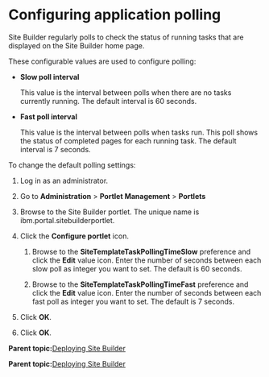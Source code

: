 # Configuring application polling

Site Builder regularly polls to check the status of running tasks that are displayed on the Site Builder home page.

These configurable values are used to configure polling:

-   **Slow poll interval**

    This value is the interval between polls when there are no tasks currently running. The default interval is 60 seconds.

-   **Fast poll interval**

    This value is the interval between polls when tasks run. This poll shows the status of completed pages for each running task. The default interval is 7 seconds.


To change the default polling settings:

1.  Log in as an administrator.

2.  Go to **Administration** \> **Portlet Management** \> **Portlets**

3.  Browse to the Site Builder portlet. The unique name is ibm.portal.sitebuilderportlet.

4.  Click the **Configure portlet** icon.

    1.  Browse to the **SiteTemplateTaskPollingTimeSlow** preference and click the **Edit** value icon. Enter the number of seconds between each slow poll as integer you want to set. The default is 60 seconds.

    2.  Browse to the **SiteTemplateTaskPollingTimeFast** preference and click the **Edit** value icon. Enter the number of seconds between each fast poll as integer you want to set. The default is 7 seconds.

5.  Click **OK**.

6.  Click **OK**.


**Parent topic:**[Deploying Site Builder](../sitebuilder/sitebuilder_access.md)

**Parent topic:**[Deploying Site Builder](../sitebuilder/sitebuilder_access.md)

